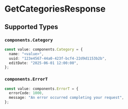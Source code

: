 # GetCategoriesResponse


## Supported Types

### `components.Category`

```typescript
const value: components.Category = {
  name: "<value>",
  uuid: "123e4567-44a0-423f-bcf4-22d9d1153b2b",
  editDate: "2025-06-01 12:00:00",
};
```

### `components.ErrorT`

```typescript
const value: components.ErrorT = {
  errorCode: 1000,
  message: "An error occurred completing your request",
};
```

